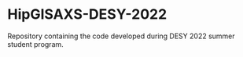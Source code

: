 # HipGISAXS-DESY-2022
Repository containing the code developed during DESY 2022 summer student program.
